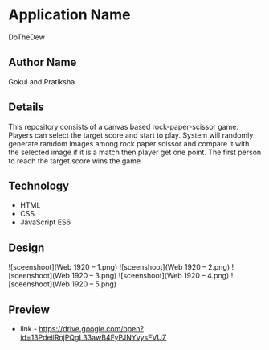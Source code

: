# Application Name
DoTheDew

## Author Name
Gokul and Pratiksha

## Details
This repository consists of a canvas based rock-paper-scissor game. Players can select the target score and start to play. System will randomly generate ramdom images among rock paper scissor and compare it with the selected image if it is a match then player get one point. The first person to reach the target score wins the game. 

## Technology
* HTML
* CSS 
* JavaScript ES6

## Design
![sceenshoot](Web 1920 – 1.png)
![sceenshoot](Web 1920 – 2.png)
![sceenshoot](Web 1920 – 3.png)
![sceenshoot](Web 1920 – 4.png)
![sceenshoot](Web 1920 – 5.png)

## Preview

* link - https://drive.google.com/open?id=13PdeilRnjPQgL33awB4FyPJNYvysFVUZ


